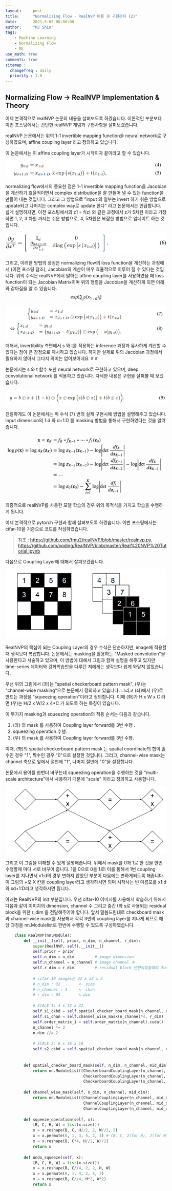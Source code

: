 ```yaml
---
layout:     post
title:      "Normalizing Flow - RealNVP 이론 과 구현까지 (2)"
date:       2021-5-05 00:00:00
author:     "MJ Shin"
tags:
    - Machine Learning
    - Normalizing Flow
    - ML
use_math: true
comments: true
sitemap :
  changefreq : daily
  priority : 1.0
---
```

## Normalizing Flow -> RealNVP Implementation & Theory


<p>
이제 본격적으로 realNVP 논문의 내용을 살펴보도록 하겠습니다. 이론적인 부분보다 이번 포스팅에서는 간단한 realNVP 개념과 구현사항을 살펴보겠습니다.

realNVP 논문에서는 위의 1-1 invertible mapping function을 neural network로 구성하였으며, affine coupling layer 라고 정의하고 있습니다.

이 논문에서는 이 affine coupling layer가 시작이자 끝이라고 할 수 있습니다. 

<img src="https://github.com/170928/170928.github.io/blob/master/_images/normalizing_flow/figure8.PNG?raw=true">

normalizing flow에서의 중요한 점은 1-1 invertible mapping function을 Jacobian을 계산하기 효율적이면서 complex distribution을 잘 만들어 낼 수 있는 function을 만들어 내는 것입니다. 그리고 그 방법으로 "input 의 일부는 invert 하기 쉬운 방법으로 update되고 나머지는 complex way로 update 한다" 라고 논문에서는 언급합니다. 쉽게 설명하자면, 이전 포스팅에서의 z1 = f(z) 와 같은 과정에서 z가 5차원 이라고 가정하면 1, 2, 3 차원 까지는 쉬운 방법으로, 4, 5차원은 복잡한 방법으로 업데이트 하는 것입니다. 


<img src="https://github.com/170928/170928.github.io/blob/master/_images/normalizing_flow/figure9.PNG?raw=true">

그리고, 이러한 방법의 장점은 normalizing flow의 loss function을 계산하는 과정에서 (이전 포스팅 참조), Jacobian의 계산이 매우 효율적으로 이루어 질 수 있다는 것입니다. 위의 수식은 realNVP에서 말하는 affine coupling layer를 사용하였을 때 loss function이 되는 Jacobian Matrix이며 위의 행렬을 Jacobian을 계산하게 되면 아래와 같아짐을 알 수 있습니다.
$$exp[\sum_{j} s(x_{1:d})_j]$$

<img src="https://github.com/170928/170928.github.io/blob/master/_images/normalizing_flow/figure10.PNG?raw=true">

더해서, invertibility 측면에서 s 와 t를 적용하는 inference 과정과 유사하게 계산할 수 있다는 점이 큰 장점으로 제시하고 있습니다. 하지만 실제로 위의 Jacobian 과정에서 필요하지 않아서 그다지 의미는 없어보이네요 ㅎㅎ 

논문에서는 s 와 t 함수 또한 neural network로 구현하고 있으며, deep convolutional network 를 적용하고 있습니다. 자세한 내용은 구현을 살펴볼 때 보겠습니다. 
</p>

<p>
<img src="https://github.com/170928/170928.github.io/blob/master/_images/normalizing_flow/figure11.PNG?raw=true">

친절하게도 이 논문에서는 위 수식 (7) 번의 실제 구현시에 방법을 설명해주고 있습니다. input dimension의 1:d 와 d+1:D 를 masking 방법을 통해서 구현하였다는 것을 알려줍니다. 


<img src="https://github.com/170928/170928.github.io/blob/master/_images/normalizing_flow/figure12.png?raw=true">

최종적으로 realNVP를 사용한 모델 학습의 경우 위의 목적식을 가지고 학습을 수행하게 됩니다. 
</p>

<p>
이제 본격적으로 pytorch 구현과 함께 살펴보도록 하겠습니다. 이번 포스팅에서는 cifar-10을 기준으로 코드를 작성하였습니다.
</p>

> 참조 : https://github.com/fmu2/realNVP/blob/master/realnvp.py, https://github.com/xqding/RealNVP/blob/master/Real%20NVP%20Tutorial.ipynb


<p> </p>


<p>다음으로 Coupling Layer에 대해서 살펴보겠습니다.</p>

<img src="https://github.com/170928/170928.github.io/blob/master/_images/normalizing_flow/figure13.PNG?raw=true">

<p>RealNVP의 핵심이 되는 Coupling Layer의 경우 수식은 단순하지만, image에 적용할 때 생각보다 복잡합니다. 논문에서는 masking을 활용하는 "Masked convolution"을 사용한다고 서술하고 있으며, 이 방법에 대해서 그림과 함께 설명을 해주고 있지만 time-series 데이터와 강화학습만을 다루던 저에게는 생각보다 쉽게 와닿지 않았습니다.</p>

<p>우선 위의 그림에서 (좌)는 "spatial checkerboard pattern mask", (우)는 "channel-wise masking"으로 논문에서 정의하고 있습니다. 그리고 (좌)에서 (우)로 만드는 과정을 "squeezing operation"이라고 정의합니다. 이때 (좌)가 H x W x C 라면 (우)는 H/2 x W/2 x 4*C 가 되도록 하는 특징이 있습니다. </p>

<p> 이 두가지 masking과 squeezing operation의 적용 순서는 다음과 같습니다.

1. (좌) 의 mask 를 사용하여 Coupling layer forward를 3번 수행 .
2. squeezing operation 수행.
3. (우) 의 mask 를 사용하여 Coupling layer forward를 3번 수행.

이때, (좌)의 spatial checkerboard pattern mask 는 spatial coordinate의 합이 홀수인 경우 "1", 짝수인 경우 "0"으로 설정한 것입니다. 그리고, channel-wise mask는 channel 축으로 앞에서 절반에 "1", 나머지 절반에 "0"을 설정합니다. 
</p>

<p>논문에서 용어를 한번더 바꾸는데 squeezing operation을 수행하는 것을 "multi-scale architecture"에서 사용하기 때문에 "scale" 이라고 정의하고 사용합니다. </p>

<img src="https://github.com/170928/170928.github.io/blob/master/_images/normalizing_flow/figure14.PNG?raw=true">

<p>그리고 이 그림을 이해할 수 있게 설명해줍니다. 위에서 mask를 0과 1로 한 것을 한번 수행할때 마다 서로 바꾸어 줍니다. 1을 0으로 0을 1로! 이를 통해서 1번 coupling layer를 지나면서 x1:d의 경우 변하지 않았던 부분이 다음에는 변하게되도록 해줍니다. 이 그림의 +오 X 칸을 coupling layer라고 생각하시면 되며 시작사는 빈 마름모를 x1:d 와 xd+1:D라고 생각하시면 됩니다. </p>

<p>아래는 RealNVP의 init 부분입니다. 우선 cifar-10 이미지를 사용해서 학습하기 위해서 다음과 같이 이미지의 dimension, channel 수 그리고 중간 t와 s로 사용되는 residual block을 위한 r_dim 을 전달해주어야 합니다. 앞서 말씀드린대로 checkboard mask과 channel-wise mask를 사용해서 각각 3번의 coupling layer를 지나게 되므로 해당 과정을 nn.Modulelist로 한번에 수행할 수 있도록 구성하였습니다. </p>

```python
    class RealNVP(nn.Module):
        def __init__(self, prior, n_dim, n_channel, r_dim):
            super(RealNVP, self).__init__()
            self.prior = prior
            self.n_dim = n_dim         # image dimension 
            self.n_channel = n_channel # image channel 수
            self.r_dim = r_dim         # residual block 변환되었을때의 dimension
    
            # cifar-10 images는 32 x 32 x 3 
            # n_dim : 32        <- size
            # n_channel : 3     <- chan
            # r_dim : 64        <-dim
    
            # SCALE 1: 3 x 32 x 32
            self.s1_ckbd = self.spatial_checker_board_mask(n_channel, r_dim, n_dim)
            self.s1_chan = self.channel_wise_mask(n_channel*4, r_dim)
            self.order_matrix_1 = self.order_matrix(n_channel).cuda()
            n_channel *= 2
            n_dim //= 2
    
            # SCALE 2: 6 x 16 x 16
            self.s2_ckbd = self.spatial_checker_board_mask(n_channel, r_dim, n_dim)
    
    
        def spatial_checker_board_mask(self, n_dim, n_channel, mid_dim):
            return nn.ModuleList([CheckerboardCouplingLayer(n_channel, mid_dim, n_dim, 1.), 
                                  CheckerboardCouplingLayer(n_channel, mid_dim, n_dim, 0.),
                                  CheckerboardCouplingLayer(n_channel, mid_dim, n_dim, 1.)])
    
        def channel_wise_mask(self, n_dim, n_channel, mid_dim):
            return nn.ModuleList([ChannelCouplingLayer(n_channel, mid_dim, n_dim, 0.),
                                  ChannelCouplingLayer(n_channel, mid_dim, n_dim, 1.),
                                  ChannelCouplingLayer(n_channel, mid_dim, n_dim, 0.)])
    
        def squeeze_operation(self, x):
            [B, C, H, W] = list(x.size())
            x = x.reshape(B, C, H//2, 2, W//2, 2)
            x = x.permute(0, 1, 3, 5, 2, 4) # (B, C, 2(for H), 2(for W), H//2, w//2)
            x = x.reshape(B, C*4, H//2, W//2)
            return x
    
        def undo_squeeze(self, x):
            [B, C, H, W] = list(x.size())
            x = x.reshape(B, C//4, 2, 2, H, W)
            x = x.permute(0, 1, 4, 2, 5, 3)
            x = x.reshape(B, C//4, H*2, W*2)
            return x
```

